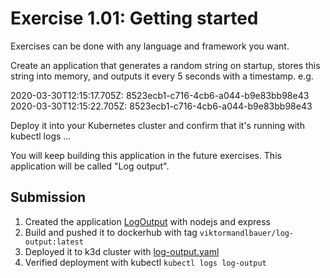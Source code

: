 # Exercise 1.01: Getting started

Exercises can be done with any language and framework you want.

Create an application that generates a random string on startup, stores this string into memory, and outputs it every 5 seconds with a timestamp. e.g.

2020-03-30T12:15:17.705Z: 8523ecb1-c716-4cb6-a044-b9e83bb98e43
2020-03-30T12:15:22.705Z: 8523ecb1-c716-4cb6-a044-b9e83bb98e43

Deploy it into your Kubernetes cluster and confirm that it's running with kubectl logs ...

You will keep building this application in the future exercises. This application will be called "Log output".

## Submission

1. Created the application [LogOutput](../../apps/LogOutput/) with nodejs and express
2. Build and pushed it to dockerhub with tag `viktormandlbauer/log-output:latest`
3. Deployed it to k3d cluster with [log-output.yaml](../../manifests/log-output.yaml)
4. Verified deployment with kubectl `kubectl logs log-output`
